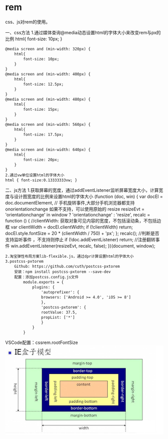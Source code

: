 # rem
css、js对rem的使用。

一、css方法
    1.通过媒体查询@media动态设置html的字体大小来改变rem与px的比例
    html{
        font-size: 10px;
    }
    
    @media screen and (min-width: 320px) {
        html{
            font-size: 10px;
        }
    }
    @media screen and (min-width: 400px) {
        html{
            font-size: 12.5px;
        }
    }
    @media screen and (min-width: 480px) {
        html{
            font-size: 15px;
        }
    }
    @media screen and (min-width: 560px) {
        html{
            font-size: 17.5px;
        }
    }
    @media screen and (min-width: 640px) {
        html{
            font-size: 20px;
        }
    }
    2.通过vw单位设置html的字体大小
    html { font-size:0.13333333vw; }
    
二、js方法
    1.获取屏幕的宽度，通过addEventListener监听屏幕宽度大小，计算宽度与设计图宽度的比例来设置html的字体大小
    (function (doc, win) {
        var docEl = doc.documentElement,
            // 手机旋转事件,大部分手机浏览器都支持 onorientationchange 如果不支持，可以使用原始的 resize
            resizeEvt = 'orientationchange' in window ? 'orientationchange' : 'resize',
            recalc = function () {
                //clientWidth: 获取对象可见内容的宽度，不包括滚动条，不包括边框
                var clientWidth = docEl.clientWidth;
                if (!clientWidth) return;
                docEl.style.fontSize = 20 * (clientWidth / 750) + 'px';
            };
        recalc();
        //判断是否支持监听事件 ，不支持则停止
        if (!doc.addEventListener) return;
        //注册翻转事件
        win.addEventListener(resizeEvt, recalc, false);
    })(document, window);

    2.淘宝弹性布局方案lib-flexible.js，通过dpr计算设置html的字体大小
    3.postcss-pxtorem
        Github: https://github.com/cuth/postcss-pxtorem
        安装：npm install postcss-pxtorem --save-dev
        配置：添加postcss.config.js文件
            module.exports = {
                plugins: {
                    'autoprefixer': {
                    browsers: ['Android >= 4.0', 'iOS >= 8']
                    },
                    'postcss-pxtorem': {
                    rootValue: 37.5,
                    propList: ['*']
                    }
                }
            }

VSCode配置：cssrem.rootFontSize
![Image](https://raw.githubusercontent.com/Gladysid/Images-blog/master/IE-box-pic.png)

